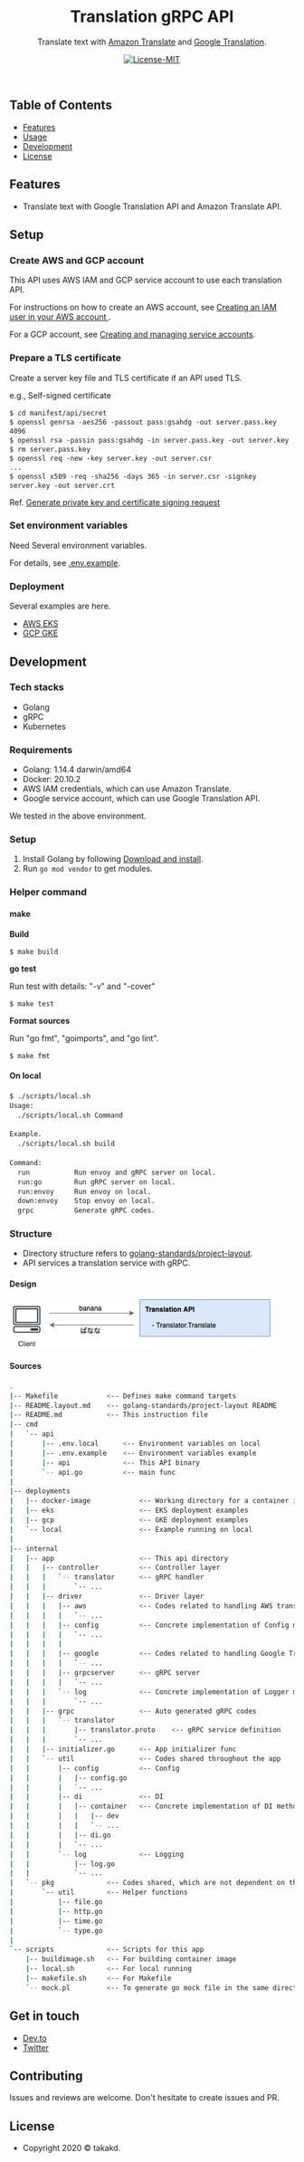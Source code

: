 <h1 align="center">Translation gRPC API</h1>

<p align="center">Translate text with <a href="https://aws.amazon.com/jp/translate/" alt="Amazon Translate">Amazon Translate</a> and <a href="https://cloud.google.com/translate/" alt="Google Translation">Google Translation</a>.</p>

<p align="center">
<a target="_blank" rel="noopener noreferrer" href="https://camo.githubusercontent.com/a568b3692dcc72af17d4abfed1b2c81d47f05dcaaefb021c9f9d3d6a856d3e6e/68747470733a2f2f696d672e736869656c64732e696f2f62616467652f4c6963656e73652d4d49542d696e666f726d6174696f6e616c3f7374796c653d666c6174"><img src="https://camo.githubusercontent.com/a568b3692dcc72af17d4abfed1b2c81d47f05dcaaefb021c9f9d3d6a856d3e6e/68747470733a2f2f696d672e736869656c64732e696f2f62616467652f4c6963656e73652d4d49542d696e666f726d6174696f6e616c3f7374796c653d666c6174" alt="License-MIT" data-canonical-src="https://img.shields.io/badge/License-MIT-informational?style=flat" style="max-width:100%;"></a>
</p>

<br>

## Table of Contents

- [Features](#features)
- [Usage](#usage)
- [Development](#development)
- [License](#license)

## Features

- Translate text with Google Translation API and Amazon Translate API.

## Setup

### Create AWS and GCP account

This API uses AWS IAM and GCP service account to use each translation API.

For instructions on how to create an AWS account, see [Creating an IAM user in your AWS account
](https://docs.aws.amazon.com/IAM/latest/UserGuide/id_users_create.html).

For a GCP account, see [Creating and managing service accounts](https://cloud.google.com/iam/docs/creating-managing-service-accounts).

### Prepare a TLS certificate

Create a server key file and TLS certificate if an API used TLS.

e.g., Self-signed certificate

```
$ cd manifest/api/secret
$ openssl genrsa -aes256 -passout pass:gsahdg -out server.pass.key 4096
$ openssl rsa -passin pass:gsahdg -in server.pass.key -out server.key
$ rm server.pass.key
$ openssl req -new -key server.key -out server.csr
...
$ openssl x509 -req -sha256 -days 365 -in server.csr -signkey server.key -out server.crt
```

Ref. [Generate private key and certificate signing request](https://devcenter.heroku.com/articles/ssl-certificate-self)

### Set environment variables

Need Several environment variables.

For details, see [.env.example](deployments/local/.env.example).

### Deployment

Several examples are here.

* [AWS EKS](deployments/eks/README.md)
* [GCP GKE](deployments/gke/README.md)

## Development

### Tech stacks

- Golang
- gRPC
- Kubernetes

### Requirements

- Golang: 1.14.4 darwin/amd64
- Docker: 20.10.2
- AWS IAM credentials, which can use Amazon Translate.
- Google service account, which can use Google Translation API.

We tested in the above environment.

### Setup

1. Install Golang by following [Download and install](https://golang.org/doc/install).
2. Run `go mod vendor` to get modules.

### Helper command

#### make

**Build**

```
$ make build
```

**go test**

Run test with details: "-v" and "-cover"

```
$ make test
```

**Format sources**

Run "go fmt", "goimports", and "go lint".

```
$ make fmt
```

#### On local 

```sh
$ ./scripts/local.sh
Usage:
  ./scripts/local.sh Command

Example.
  ./scripts/local.sh build

Command:
  run           Run envoy and gRPC server on local.
  run:go        Run gRPC server on local.
  run:envoy     Run envoy on local.
  down:envoy    Stop envoy on local.
  grpc          Generate gRPC codes.
```

### Structure

- Directory structure refers to [golang-standards/project-layout](https://github.com/golang-standards/project-layout).
- API services a translation service with gRPC.

#### Design

![Design](docs/design.jpg?raw=true)

#### Sources

```sh
.
|-- Makefile            <-- Defines make command targets
|-- README.layout.md    <-- golang-standards/project-layout README
|-- README.md           <-- This instruction file
|-- cmd
|   `-- api
|       |-- .env.local      <-- Environment variables on local
|       |-- .env.example    <-- Environment variables example
|       |-- api             <-- This API binary
|       `-- api.go          <-- main func
|
|-- deployments
|   |-- docker-image            <-- Working directory for a container image
|   |-- eks                     <-- EKS deployment examples
|   |-- gcp                     <-- GKE deployment examples
|   `-- local                   <-- Example running on local
|
|-- internal
|   |-- app                     <-- This api directory
|   |   |-- controller          <-- Controller layer
|   |   |   `-- translator      <-- gRPC handler
|   |   |       `-- ...
|   |   |-- driver              <-- Driver layer
|   |   |   |-- aws             <-- Codes related to handling AWS translate service
|   |   |   |   `-- ...
|   |   |   |-- config          <-- Concrete implementation of Config methods
|   |   |   |   `-- ...
|   |   |   |
|   |   |   |-- google          <-- Codes related to handling Google Translation API.
|   |   |   |   `-- ...
|   |   |   |-- grpcserver      <-- gRPC server
|   |   |   |   `-- ...
|   |   |   `-- log             <-- Concrete implementation of Logger methods
|   |   |       `-- ...
|   |   |-- grpc                <-- Auto generated gRPC codes
|   |   |   `-- translator
|   |   |       |-- translator.proto    <-- gRPC service definition
|   |   |       `-- ...
|   |   |-- initializer.go      <-- App initializer func
|   |   `-- util                <-- Codes shared throughout the app
|   |       |-- config          <-- Config
|   |       |   |-- config.go
|   |       |   `-- ...
|   |       |-- di              <-- DI
|   |       |   |-- container   <-- Concrete implementation of DI methods
|   |       |   |   |-- dev
|   |       |   |   `-- ...
|   |       |   |-- di.go
|   |       |   `-- ...
|   |       `-- log             <-- Logging
|   |           |-- log.go
|   |           `-- ...
|   `-- pkg             <-- Codes shared, which are not dependent on the app
|       `-- util        <-- Helper functions
|           |-- file.go
|           |-- http.go
|           |-- time.go
|           `-- type.go
|
`-- scripts             <-- Scripts for this app
    |-- buildimage.sh   <-- For building container image
    |-- local.sh        <-- For local running
    |-- makefile.sh     <-- For Makefile
    `-- mock.pl         <-- To generate go mock file in the same directory
```

## Get in touch

- [Dev.to](https://dev.to/takakd)
- [Twitter](https://twitter.com/takakdkd)

## Contributing

Issues and reviews are welcome. Don't hesitate to create issues and PR.

## License

- Copyright 2020 © takakd.



